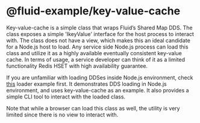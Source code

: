 # @fluid-example/key-value-cache

Key-value-cache is a simple class that wraps Fluid’s Shared Map DDS. The class exposes a simple 'IkeyValue' interface for the host process to interact with. The class does not have a view, which makes this an ideal candidate for a Node.js host to load. Any service side Node.js process can load this class and utilize it as a highly available eventually consistent key-value cache. In terms of usage, a service developer can think of it as a limited functionality Redis HSET with high availability guarantee.

If you are unfamiliar with loading DDSes inside Node.js environment, check [this](https://github.com/microsoft/FluidFramework/tree/master/examples/hosts/node-host) loader example first. It demonstrates DDS loading in Node.js environment, and uses key-value-cache as an example. It also provides a simple CLI tool to interact with the loaded class.

Note that while a browser can load this class as well, the utility is very limited since there is no view to interact with.
